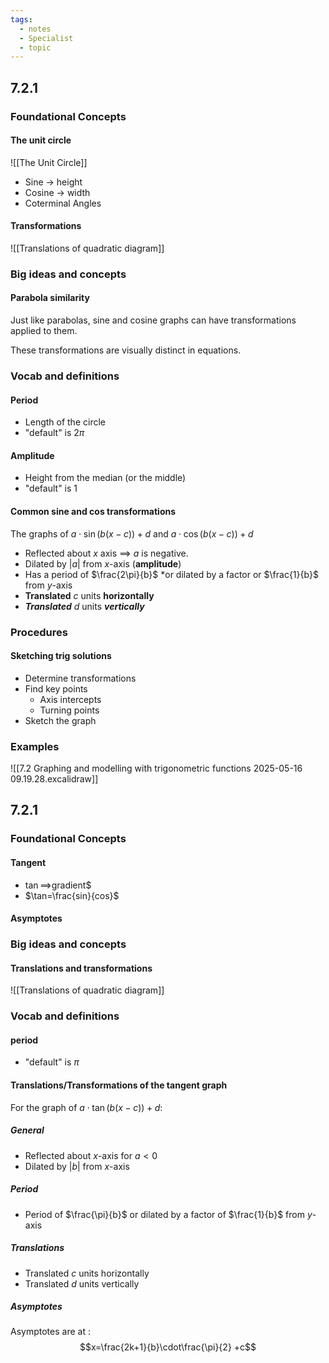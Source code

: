 ```yaml
---
tags:
  - notes
  - Specialist
  - topic
---
```

## 7.2.1
### Foundational Concepts
#### The unit circle
![[The Unit Circle]]

- Sine $\rightarrow$ height
- Cosine $\rightarrow$ width
- Coterminal Angles

#### Transformations

![[Translations of quadratic diagram]]

### Big ideas and concepts
#### Parabola similarity
Just like parabolas, sine and cosine graphs can have transformations applied to them. 

These transformations are visually distinct in equations. 

### Vocab and definitions

#### Period
- Length of the circle
- "default" is $2\pi$ 

#### Amplitude
- Height from the median (or the middle)
- "default" is 1

#### Common sine and cos transformations
The graphs of $a\cdot\sin(b(x-c))+d$ and $a\cdot\cos(b(x-c))+d$
- Reflected about $x$ axis $\implies$ $a$ is negative. 
- Dilated by $|a|$ from $x$-axis (**amplitude**)
- Has a period of $\frac{2\pi}{b}$
	*or dilated by a factor or $\frac{1}{b}$ from $y$-axis
- **Translated** $c$ units **horizontally**
- ***Translated*** $d$ units ***vertically***

### Procedures
#### Sketching trig solutions
-  Determine transformations
- Find key points
	- Axis intercepts
	- Turning points
- Sketch the graph
### Examples
![[7.2 Graphing and modelling with trigonometric functions 2025-05-16 09.19.28.excalidraw]]

## 7.2.1

### Foundational Concepts
#### Tangent
-  $\tan\implies$gradient$ 
- $\tan=\frac{sin}{cos}$
#### Asymptotes

### Big ideas and concepts
#### Translations and transformations
![[Translations of quadratic diagram]]

### Vocab and definitions
#### period
- "default" is $\pi$ 
#### Translations/Transformations of the tangent graph
For the graph of $a\cdot\tan(b(x-c))+d$:
##### General
- Reflected about $x$-axis for $a<0$ 
- Dilated by $|b|$ from $x$-axis
##### Period
- Period of $\frac{\pi}{b}$ 
	or dilated by a factor of $\frac{1}{b}$ from $y$-axis 
##### Translations
- Translated $c$ units horizontally
- Translated $d$ units vertically
##### Asymptotes
Asymptotes are at :$$x=\frac{2k+1}{b}\cdot\frac{\pi}{2}
+c$$
